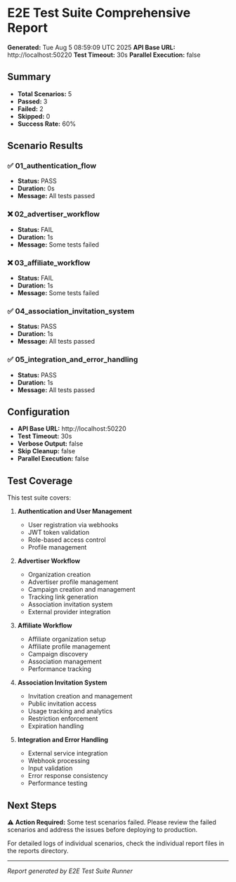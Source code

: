 # E2E Test Suite Comprehensive Report

**Generated:** Tue Aug  5 08:59:09 UTC 2025
**API Base URL:** http://localhost:50220
**Test Timeout:** 30s
**Parallel Execution:** false

## Summary

- **Total Scenarios:** 5
- **Passed:** 3
- **Failed:** 2
- **Skipped:** 0
- **Success Rate:** 60%

## Scenario Results

### ✅ 01_authentication_flow
- **Status:** PASS
- **Duration:** 0s
- **Message:** All tests passed

### ❌ 02_advertiser_workflow
- **Status:** FAIL
- **Duration:** 1s
- **Message:** Some tests failed

### ❌ 03_affiliate_workflow
- **Status:** FAIL
- **Duration:** 1s
- **Message:** Some tests failed

### ✅ 04_association_invitation_system
- **Status:** PASS
- **Duration:** 1s
- **Message:** All tests passed

### ✅ 05_integration_and_error_handling
- **Status:** PASS
- **Duration:** 1s
- **Message:** All tests passed


## Configuration

- **API Base URL:** http://localhost:50220
- **Test Timeout:** 30s
- **Verbose Output:** false
- **Skip Cleanup:** false
- **Parallel Execution:** false

## Test Coverage

This test suite covers:

1. **Authentication and User Management**
   - User registration via webhooks
   - JWT token validation
   - Role-based access control
   - Profile management

2. **Advertiser Workflow**
   - Organization creation
   - Advertiser profile management
   - Campaign creation and management
   - Tracking link generation
   - Association invitation system
   - External provider integration

3. **Affiliate Workflow**
   - Affiliate organization setup
   - Affiliate profile management
   - Campaign discovery
   - Association management
   - Performance tracking

4. **Association Invitation System**
   - Invitation creation and management
   - Public invitation access
   - Usage tracking and analytics
   - Restriction enforcement
   - Expiration handling

5. **Integration and Error Handling**
   - External service integration
   - Webhook processing
   - Input validation
   - Error response consistency
   - Performance testing

## Next Steps

⚠️ **Action Required:** Some test scenarios failed. Please review the failed scenarios and address the issues before deploying to production.

For detailed logs of individual scenarios, check the individual report files in the reports directory.

---
*Report generated by E2E Test Suite Runner*
